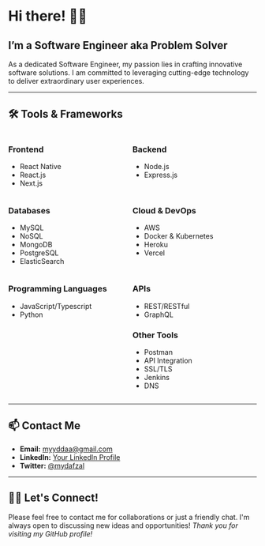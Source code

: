 # Hi there! 👋🏻

## I’m a Software Engineer aka Problem Solver

As a dedicated Software Engineer, my passion lies in crafting innovative software solutions. I am committed to leveraging cutting-edge technology to deliver extraordinary user experiences.

---

## 🛠 Tools & Frameworks

<div style="display: flex; flex-wrap: wrap; justify-content: space-between;">

<div style="flex: 1; min-width: 200px;">
  <h3>Frontend</h3>
  <ul>
    <li>React Native</li>
    <li>React.js</li>
    <li>Next.js</li>
  </ul>
</div>

<div style="flex: 1; min-width: 200px;">
  <h3>Backend</h3>
  <ul>
    <li>Node.js</li>
    <li>Express.js</li>
  </ul>
</div>

<div style="flex: 1; min-width: 200px;">
  <h3>Databases</h3>
  <ul>
    <li>MySQL</li>
    <li>NoSQL</li>
    <li>MongoDB</li>
    <li>PostgreSQL</li>
    <li>ElasticSearch</li>
  </ul>
</div>

<div style="flex: 1; min-width: 200px;">
  <h3>Cloud & DevOps</h3>
  <ul>
    <li>AWS</li>
    <li>Docker & Kubernetes</li>
    <li>Heroku</li>
    <li>Vercel</li>
  </ul>
</div>

<div style="flex: 1; min-width: 200px;">
  <h3>Programming Languages</h3>
  <ul>
    <li>JavaScript/Typescript</li>
    <li>Python</li>
  </ul>
</div>

<div style="flex: 1; min-width: 200px;">
  <h3>APIs</h3>
  <ul>
    <li>REST/RESTful</li>
    <li>GraphQL</li>
  </ul>
  <h3>Other Tools</h3>
  <ul>
    <li>Postman</li>
    <li>API Integration</li>
    <li>SSL/TLS</li>
    <li>Jenkins</li>
    <li>DNS</li>
  </ul>
</div>

</div>

---

## 📫 Contact Me

- **Email:** [myyddaa@gmail.com](mailto:myyddaa@gmail.com)
- **LinkedIn:** [Your LinkedIn Profile](https://www.linkedin.com/in/mydafzal/)
- **Twitter:** [@mydafzal](https://twitter.com/mydafzal)

---

## 🤝🏻 Let's Connect!

Please feel free to contact me for collaborations or just a friendly chat. I'm always open to discussing new ideas and opportunities!
*Thank you for visiting my GitHub profile!*
